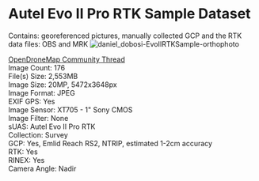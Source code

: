 # Autel Evo II Pro RTK Sample Dataset
Contains: georeferenced pictures, manually collected GCP and the RTK data files: OBS and MRK
![daniel_dobosi-EvoIIRTKSample-orthophoto](https://user-images.githubusercontent.com/19295950/172673772-a83e8e11-bd1e-4fd5-aa76-13da9605ef8c.png)

[OpenDroneMap Community Thread](https://community.opendronemap.org/t/gcp-projected-coordinates/11762/7?u=saijin_naib)  
Image Count: 176  
File(s) Size: 2,553MB  
Image Size: 20MP, 5472x3648px  
Image Format: JPEG  
EXIF GPS: Yes  
Image Sensor: XT705 - 1" Sony CMOS  
Image Filter: None  
sUAS: Autel Evo II Pro RTK  
Collection: Survey  
GCP: Yes, Emlid Reach RS2, NTRIP, estimated 1-2cm accuracy  
RTK: Yes  
RINEX: Yes  
Camera Angle: Nadir 

